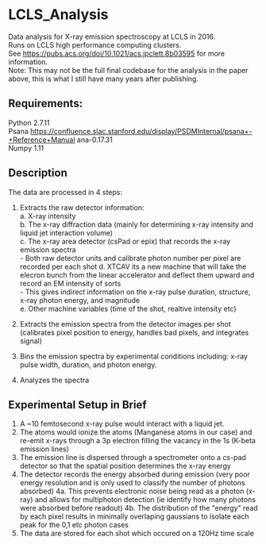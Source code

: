 # LCLS_Analysis
Data analysis for X-ray emission spectroscopy at LCLS in 2016.  
Runs on LCLS high performance computing clusters.  
See https://pubs.acs.org/doi/10.1021/acs.jpclett.8b03595 for more information.  
Note: This may not be the full final codebase for the analysis in the paper above, this is what I still have many years after publishing.  
  
## Requirements:
Python 2.7.11  
Psana https://confluence.slac.stanford.edu/display/PSDMInternal/psana+-+Reference+Manual ana-0.17.31  
Numpy 1.11  

## Description  
The data are processed in 4 steps:  
1. Extracts the raw detector information:  
    a. X-ray intensity  
    b. The x-ray diffraction data (mainly for determining x-ray intensity and liquid jet interaction volume)  
    c. The x-ray area detector (csPad or epix) that records the x-ray emission spectra  
        - Both raw detector units and calibrate photon number per pixel are recorded per each shot
    d. XTCAV its a new machine that will take the elecron bunch from the linear accelerator and deflect them upward and record an EM intensity of sorts  
        - This gives indirect information on the x-ray pulse duration, structure, x-ray photon energy, and magnitude  
    e. Other machine variables (time of the shot, realtive intensity etc)  
    
2. Extracts the emission spectra from the detector images per shot (calibrates pixel position to energy, handles bad pixels, and integrates signal)

3. Bins the emission spectra by experimental conditions including: x-ray pulse width, duration, and photon energy.

4. Analyzes the spectra

## Experimental Setup in Brief
1. A ~10 femtosecond x-ray pulse would interact with a liquid jet.
2. The atoms would ionize the atoms (Manganese atoms in our case) and re-emit x-rays through a 3p electron filling the vacancy in the 1s (K-beta emission lines)
3. The emission line is dispersed through a spectrometer onto a cs-pad detector so that the spatial position determines the x-ray energy
4. The detector records the energy absorbed during emission (very poor energy resolution and is only used to classify the number of photons absorbed)
    4a. This prevents electronic noise being read as a photon (x-ray) and allows for multiphoton detection (ie identify how many photons were absorbed before readout)
    4b. The distribution of the "energy" read by each pixel results in minimally overlaping gaussians to isolate each peak for the 0,1 etc photon cases
5. The data are stored for each shot which occured on a 120Hz time scale
